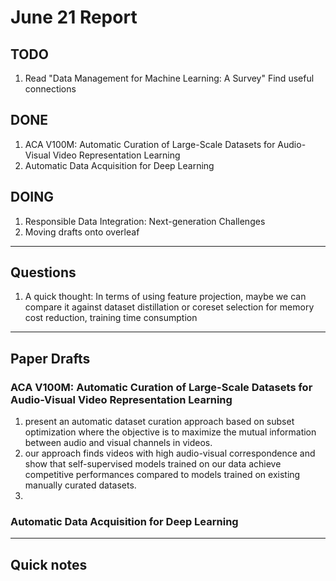 # June 21 Report
## TODO
1. Read "Data Management for Machine Learning: A Survey" Find useful connections
## DONE
1. ACA V100M: Automatic Curation of Large-Scale Datasets for Audio-Visual Video Representation Learning
2. Automatic Data Acquisition for Deep Learning
## DOING
1. Responsible Data Integration: Next-generation Challenges
2. Moving drafts onto overleaf


-----------------------------
## Questions
1. A quick thought: In terms of using feature projection, maybe we can compare it against dataset distillation or coreset selection for memory cost reduction, training time consumption










---------------------------
## Paper Drafts
### ACA V100M: Automatic Curation of Large-Scale Datasets for Audio-Visual Video Representation Learning
1. present an automatic dataset curation approach based on subset optimization where the objective is to maximize the mutual information between audio and visual channels in videos.
2. our approach finds videos with high audio-visual correspondence and show that self-supervised models trained on our data achieve competitive performances compared to models trained on existing manually curated datasets.
3. 

### Automatic Data Acquisition for Deep Learning



----------------------------
## Quick notes